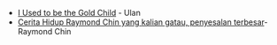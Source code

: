 - [I Used to be the Gold Child]([https://medium.com/@annisatufah/tak-lagi-menjadi-sukses-atau-berhenti-berproses-952073b5e4bc) - Ulan
- [Cerita Hidup Raymond Chin yang kalian gatau, penyesalan terbesar](https://raymondchins.medium.com/cerita-hidup-raymond-chin-yang-kalian-gatau-penyesalan-terbesar-9bf52a9c3c94)-Raymond Chin